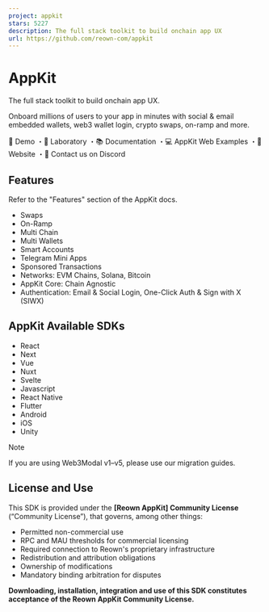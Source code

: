 ```yaml
---
project: appkit
stars: 5227
description: The full stack toolkit to build onchain app UX
url: https://github.com/reown-com/appkit
---
```


AppKit
======

The full stack toolkit to build onchain app UX.

Onboard millions of users to your app in minutes with social & email embedded wallets, web3 wallet login, crypto swaps, on-ramp and more.

🛝 Demo ・🧪 Laboratory ・📚 Documentation ・💻 AppKit Web Examples ・🔗 Website ・🛟 Contact us on Discord

Features
--------

Refer to the "Features" section of the AppKit docs.

-   Swaps
-   On-Ramp
-   Multi Chain
-   Multi Wallets
-   Smart Accounts
-   Telegram Mini Apps
-   Sponsored Transactions
-   Networks: EVM Chains, Solana, Bitcoin
-   AppKit Core: Chain Agnostic
-   Authentication: Email & Social Login, One-Click Auth & Sign with X (SIWX)

AppKit Available SDKs
---------------------

-   React
-   Next
-   Vue
-   Nuxt
-   Svelte
-   Javascript
-   React Native
-   Flutter
-   Android
-   iOS
-   Unity

Note

If you are using Web3Modal v1–v5, please use our migration guides.

License and Use
---------------

This SDK is provided under the **\[Reown AppKit\] Community License** (“Community License”), that governs, among other things:

-   Permitted non-commercial use
-   RPC and MAU thresholds for commercial licensing
-   Required connection to Reown's proprietary infrastructure
-   Redistribution and attribution obligations
-   Ownership of modifications
-   Mandatory binding arbitration for disputes

**Downloading, installation, integration and use of this SDK constitutes acceptance of the Reown AppKit Community License.**
